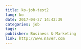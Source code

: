```yaml
---
title: ko-job-test2
lang: ko
date: 2017-04-27 14:42:39
categories: job
tags:
publisher: Business & Marketing
link: http://www.naver.com
---
```

